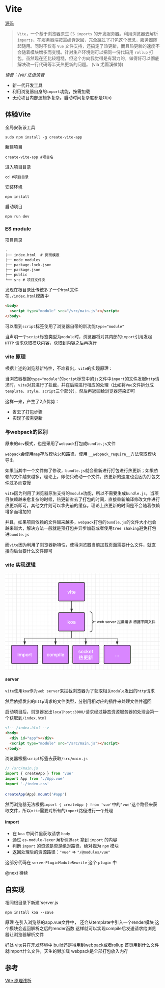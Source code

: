 # Vite

[源码](https://github.com/vitejs/vite)

>`Vite`，一个基于浏览器原生 `ES imports` 的开发服务器。利用浏览器去解析 `imports`，在服务器端按需编译返回，完全跳过了打包这个概念，服务器随起随用。同时不仅有 `Vue` 文件支持，还搞定了热更新，而且热更新的速度不会随着模块增多而变慢。针对生产环境则可以把同一份代码用 `rollup` 打包。虽然现在还比较粗糙，但这个方向我觉得是有潜力的，做得好可以彻底解决改一行代码等半天热更新的问题。 (via 尤雨溪微博)

*读音：/vit/ 法语读音*  

- 新一代开发工具
- 利用浏览器自身的`import`功能，按需加载
- 无论项目内部逻辑多复杂，启动时间复杂度都是O(n)

## 体验Vite
全局安装该工具
```shell
sudo npm install -g create-vite-app
```

新建项目
```shell
create-vite-app #项目名
```

进入项目目录
```shell
cd #项目目录
```

安装环境
```shell
npm install
```
启动项目
```shell
npm run dev
```

### ES module
项目目录
```shell
.
├── index.html  # 页面模版
├── node_modules
├── package-lock.json
├── package.json
├── public
└── src # 项目文件夹
```
发现在根目录比传统多了一个`html`文件  
在`./index.html`模版中  
```html
<body>
  <script type="module" src="/src/main.js"></script>
</body>
```
可以看到`script`标签使用了浏览器自带的新功能`type="module"`

当声明一个`script`标签类型为`module`时，浏览器将对其内部的`import`引用发起 `HTTP` 请求获取模块内容，获取到内容之后再执行

### vite 原理
根据上述的浏览器新特性，不难看出，`vite`的实现原理：

当浏览器根据`type="module"`的`script`标签中的`js`文件中`import`的文件发起`http`请求时，`vite`对其进行了拦截，并在后端进行相应的处理（比如将`Vue`文件拆分成 `template`、`style`、`script`三个部分），然后再返回给浏览器渲染即可

这样一来，产生了2点优势：
- 省去了打包步骤
- 实现了按需更新

### 与webpack的区别
原来的`dev`模式，也是采用了`webpack`打包成`bundle.js`文件  

`webpack`会使用`map`存放模块`id`和路径，使用 `__webpack_require__`方法获取模块导出

如果当其中一个文件做了修改，`bundle.js`就会重新进行打包进行热更新；如果依赖的文件越来越多，理论上，即使只改动一个文件，热更新的速度也会因为打包文件过多而变慢

`vite`因为利用了浏览器原生支持的`module`功能，所以不需要生成`bundle.js`，当项目依赖越来愈复杂的时候，热更新省去了打包的时间，直接重新编译修改文件进行热更新即可，其他文件则可以拿先前的缓存，理论上热更新的时间是不会随着依赖增多而增加的

并且，如果项目依赖的文件越来越多，`webpack`打包的`bundle.js`的文件大小也会越来越大，解决方法一般就是预打包并异步加载或者使用`tree shaking`避免打包进`bundle.js`

而`vite`因为利用了浏览器新特性，使得浏览器当前加载页面需要什么文件，就直接向后台要什么文件即可

### vite 实现逻辑

![](./vite.png)

#### server
`vite`使用`koa`作为`web server`来拦截浏览器为了获取相关`module`发出的`http`请求

然后依据发出的`http`请求的文件类型，分别用相对应的插件来处理文件并返回

启动项目后，浏览器发出`localhost:3000/`请求经过静态资源服务器的处理会第一个获取到`/index.html`

```html
<!-- /index.html -->
<body>
  <div id="app"></div>
  <script type="module" src="/src/main.js"></script>
</body>
```

浏览器根据`script`标签去获取`/src/main.js`

```js
// /src/main.js
import { createApp } from 'vue'
import App from './App.vue'
import './index.css'

createApp(App).mount('#app')
```

然而浏览器无法根据`import { createApp } from 'vue'`中的`'vue'`这个路径来获取文件，所以`vite`需要对所有的`import`路径进行一个处理

#### import

- 在 `koa` 中间件里获取请求 `body`
- 通过 `es-module-lexer` 解析`资源ast` 拿到 `import` 的内容
- 判断 `import` 的资源是否是绝对路径，绝对视为 `npm` 模块
- 返回处理后的资源路径：`"vue"` => `"/@modules/vue"`

这部分代码在 `serverPluginModuleRewrite` 这个 `plugin` 中

@next 待续





## 自实现
相同根目录下新建`server.js
```shell
npm install koa --save
```

原理
在引入浏览器的app.vue文件中，
还会从template中引入一个render模块
这个模块会返回解析之后的render函数
这样就可以实现compile后发送请求给浏览器让浏览器解析文件


好处
vite只在开发环境中
build还是得用到webpack或者rollup
首页用到什么文件就import什么文件，天生的懒加载
webpack是全部打包放入内存

## 参考
[Vite 原理浅析](https://juejin.im/post/5eaeb6c4f265da7bae2f9914)